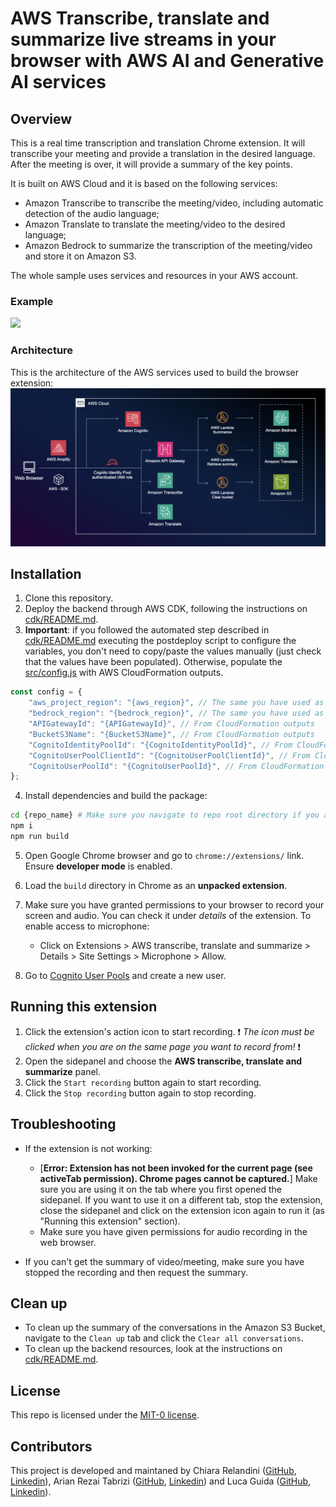 # AWS Transcribe, translate and summarize live streams in your browser with AWS AI and Generative AI services

## Overview

This is a real time transcription and translation Chrome extension. It will transcribe your meeting and provide a translation in the desired language. After the meeting is over, it will provide a summary of the key points.

It is built on AWS Cloud and it is based on the following services:
- Amazon Transcribe to transcribe the meeting/video, including automatic detection of the audio language;
- Amazon Translate to translate the meeting/video to the desired language;
- Amazon Bedrock to summarize the transcription of the meeting/video and store it on Amazon S3.

The whole sample uses services and resources in your AWS account.

### Example
<img src="/assets/chrome_extension.gif"/>

### Architecture
This is the architecture of the AWS services used to build the browser extension:
![Architecture](/assets/architecture.png)

## Installation

1. Clone this repository.
2. Deploy the backend through AWS CDK, following the instructions on [cdk/README.md](cdk/README.md).
3. **Important**: if you followed the automated step described in [cdk/README.md](cdk/README.md) executing the postdeploy script to configure the variables, you don't need to copy/paste the values manually (just check that the values have been populated). Otherwise, populate the [src/config.js](src/config.js) with AWS CloudFormation outputs.
```js
const config = {
    "aws_project_region": "{aws_region}", // The same you have used as aws_region in cdk/config.json
    "bedrock_region": "{bedrock_region}", // The same you have used as bedrock_region in cdk/config.json
    "APIGatewayId": "{APIGatewayId}", // From CloudFormation outputs
    "BucketS3Name": "{BucketS3Name}", // From CloudFormation outputs
    "CognitoIdentityPoolId": "{CognitoIdentityPoolId}", // From CloudFormation outputs
    "CognitoUserPoolClientId": "{CognitoUserPoolClientId}", // From CloudFormation outputs
    "CognitoUserPoolId": "{CognitoUserPoolId}", // From CloudFormation outputs
};
```

4. Install dependencies and build the package:
```bash
cd {repo_name} # Make sure you navigate to repo root directory if you are in /cdk folder from previous steps
npm i
npm run build
```
5. Open Google Chrome browser and go to `chrome://extensions/` link. Ensure **developer mode** is enabled.
6. Load the `build`  directory in Chrome as an **unpacked extension**.
7. Make sure you have granted permissions to your browser to record your screen and audio. You can check it under *details* of the extension. To enable access to microphone: 
    - Click on Extensions > AWS transcribe, translate and summarize > Details >  Site Settings > Microphone > Allow.

8. Go to [Cognito User Pools](https://us-east-1.console.aws.amazon.com/cognito/v2/idp/user-pools?region=us-west-2) and create a new user.

## Running this extension

1. Click the extension's action icon to start recording. :exclamation: *The icon must be clicked when you are on the same page you want to record from!* :exclamation: 
2. Open the sidepanel and choose the **AWS transcribe, translate and summarize** panel.
3. Click the `Start recording` button again to start recording.
4. Click the `Stop recording` button again to stop recording.

## Troubleshooting

- If the extension is not working:
    - [**Error: Extension has not been invoked for the current page (see activeTab permission). Chrome pages cannot be captured.**] Make sure you are using it on the tab where you first opened the sidepanel. If you want to use it on a different tab, stop the extension, close the sidepanel and click on the extension icon again to run it (as "Running this extension" section).
    - Make sure you have given permissions for audio recording in the web browser.

- If you can't get the summary of video/meeting, make sure you have stopped the recording and then request the summary.

## Clean up
- To clean up the summary of the conversations in the Amazon S3 Bucket, navigate to the `Clean up` tab and click the `Clear all conversations`.
- To clean up the backend resources, look at the instructions on [cdk/README.md](cdk/README.md).


## License
This repo is licensed under the [MIT-0 license](/LICENSE).


## Contributors
This project is developed and maintaned by Chiara Relandini ([GitHub](https://github.com/chiararelandini), [Linkedin](https://www.linkedin.com/in/chiara-relandini/)), Arian Rezai Tabrizi ([GitHub](https://github.com/arianrezai), [Linkedin](https://www.linkedin.com/in/arianrezai/)) and Luca Guida ([GitHub](https://github.com/l-guida), [Linkedin](https://www.linkedin.com/in/lucaguida/)).